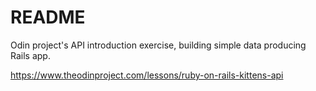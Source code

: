 # README

Odin project's API introduction exercise, building simple data producing Rails app.

https://www.theodinproject.com/lessons/ruby-on-rails-kittens-api